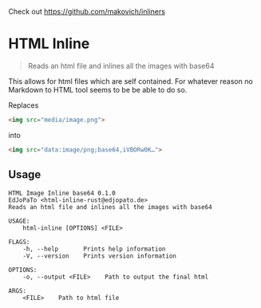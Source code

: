 Check out https://github.com/makovich/inliners


# HTML Inline

> Reads an html file and inlines all the images with base64

This allows for html files which are self contained.
For whatever reason no Markdown to HTML tool seems to be be able to do so.

Replaces

```html
<img src="media/image.png">
```

into

```html
<img src="data:image/png;base64,iVBORw0K…">
```


## Usage

```plaintext
HTML Image Inline base64 0.1.0
EdJoPaTo <html-inline-rust@edjopato.de>
Reads an html file and inlines all the images with base64

USAGE:
    html-inline [OPTIONS] <FILE>

FLAGS:
    -h, --help       Prints help information
    -V, --version    Prints version information

OPTIONS:
    -o, --output <FILE>    Path to output the final html

ARGS:
    <FILE>    Path to html file
```
